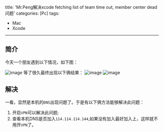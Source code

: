 title: 'Mr.Peng解决xcode fetching list of team time out, member center dead 问题'
categories: [Pc]
tags:
- Mac
- Xcode

---

## 简介
今天一个朋友遇到以下情况，如下图：

<!--more-->

![image](http://ww3.sinaimg.cn/large/006tKfTcgw1f6vm931a8yj30hh0a5js1.jpg)
等了很久最终出现以下俩结果：
![image](http://ww4.sinaimg.cn/large/006tKfTcgw1f6vm92vwj0j30gv0ai74s.jpg)
![image](http://ww3.sinaimg.cn/large/006tKfTcgw1f6vm92d675j30es07d74s.jpg)
## 解决
一看，显然是本机的`DNS`出现问题了。于是有以下俩方法能够解决此问题：

1. 开启`VPN`可以解决此问题;
2. 查看本机DNS是否加入`114.114.114.144`,如果没有加入最好加入上，这样就不用开`VPN`了。

